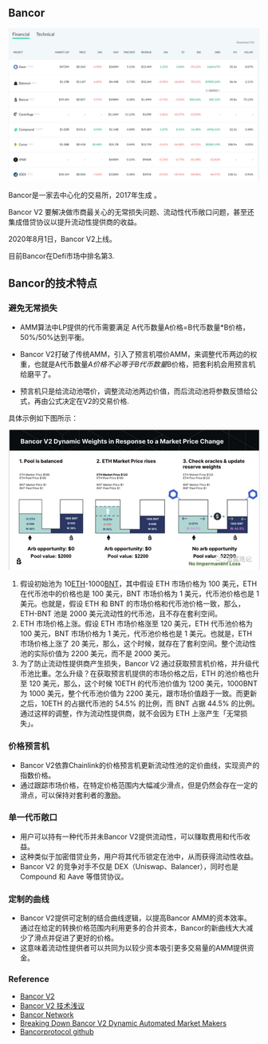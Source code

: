 ## Bancor



<img src="./image/BancorIntro.png" alt="image-20201027090612754" style="zoom:50%;" />

Bancor是一家去中心化的交易所，2017年生成 。

Bancor V2 要解决做市商最关心的无常损失问题、流动性代币敞口问题，甚至还集成借贷协议以提升流动性提供商的收益。

2020年8月1日，Bancor V2上线。

目前Bancor在Defi市场中排名第3.

## Bancor的技术特点

### 避免无常损失

- AMM算法中LP提供的代币需要满足 A代币数量A价格=B代币数量*B价格， 50%/50%达到平衡。

- Bancor V2打破了传统AMM，引入了预言机喂价AMM，来调整代币两边的权重，也就是A代币数量*A价格不必等于B代币数量*B价格，把套利机会用预言机给磨平了。
- 预言机只是给流动池喂价，调整流动池两边价值，而后流动池将参数反馈给公式，再由公式决定在V2的交易价格.

具体示例如下图所示：

<img src="./image/Bancor_solve_il.png" style="zoom:100%;" />

1. 假设初始池为 10[ETH](https://www.lianshijie.com/eth/)-1000[BNT](https://www.lianshijie.com/z/Bancor/)，其中假设 ETH 市场价格为 100 美元，ETH 在代币池中的价格也是 100 美元，BNT 市场价格为 1 美元，代币池价格也是 1 美元。也就是，假设 ETH 和 BNT 的市场价格和代币池价格一致，那么，ETH-BNT 池是 2000 美元流动性的代币池，且不存在套利空间。
2. ETH 市场价格上涨。假设 ETH 市场价格涨至 120 美元，ETH 代币池价格为 100 美元，BNT 市场价格为 1 美元，代币池价格也是 1 美元。也就是，ETH 市场价格上涨了 20 美元，那么，这个时候，就存在了套利空间。整个流动性池的实际价值为 2200 美元，而不是 2000 美元。
3. 为了防止流动性提供商产生损失，Bancor V2 通过获取预言机价格，并升级代币池比重。怎么升级？在获取预言机提供的市场价格之后，ETH 的池价格也升至 120 美元，那么，这个时候 10ETH 的代币池价值为 1200 美元，1000BNT 为 1000 美元，整个代币池价值为 2200 美元，跟市场价值趋于一致。而更新之后，10ETH 的占据代币池的 54.5% 的比例，而 BNT 占据 44.5% 的比例。通过这样的调整，作为流动性提供商，就不会因为 ETH 上涨产生「无常损失」。

### 价格预言机

- Bancor V2依靠Chainlink的价格预言机更新流动性池的定价曲线，实现资产的指数价格。
- 通过跟踪市场价格，在特定价格范围内大幅减少滑点，但是仍然会存在一定的滑点，可以保持对套利者的激励。

### 单一代币敞口

- 用户可以持有一种代币并未Bancor V2提供流动性，可以赚取费用和代币收益。
- 这种类似于加密借贷业务，用户将其代币锁定在池中，从而获得流动性收益。
- Bancor V2 的竞争对手不仅是 DEX（Uniswap、Balancer），同时也是 Compound 和 Aave 等借贷协议。

### 定制的曲线

- Bancor V2提供可定制的结合曲线逻辑，以提高Bancor AMM的资本效率。 通过在给定的转换价格范围内利用更多的合并资本，Bancor的新曲线大大减少了滑点并促进了更好的价格。
- 这意味着流动性提供者可以共同为以较少资本吸引更多交易量的AMM提供资金。

### Reference

- [Bancor V2](https://www.lianshijie.com/news/475172)
- [Bancor V2 技术浅议](https://www.jinse.com/blockchain/778540.html)
- [Bancor Network](https://docs.bancor.network/getting-started/the-v2-difference)
- [Breaking Down Bancor V2 Dynamic Automated Market Makers](https://blog.bancor.network/breaking-down-bancor-v2-dynamic-automated-market-makers-4e90c0f9a04)
- [Bancorprotocol github](https://github.com/bancorprotocol/contracts-solidity)

